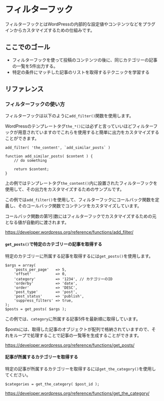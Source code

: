 # フィルターフック

フィルターフックとはWordPressの内部的な設定値やコンテンツなどをプラグインからカスタマイズするための仕組みです。

## ここでのゴール

* フィルターフックを使って投稿のコンテンツの後に、同じカテゴリーの記事の一覧を5件出力する。
* 特定の条件にマッチした記事のリストを取得するテクニックを学習する

## リファレンス

### フィルターフックの使い方

フィルターフックは以下のように`add_filter()`関数を使用します。

WordPressのテンプレートタグ`the_*()`には必ずと言っていいほどフィルターフックが用意されていますのでこれらを使用すると簡単に出力をカスタマイズすることができます。

```
add_filter( 'the_content', `add_similar_posts` )

function add_similar_posts( $content ) {
    // do something

    return $content;
}
```

上の例ではテンプレートタグ`the_content()`内に設置されたフィルターフックを使用して、その出力をカスタマイズするためのサンプルです。

この例では`add_filter()`を使用して、フィルターフックにコールバック関数を定義し、そのコールバック関数でコンテンツをカスタマイズしています。

コールバック関数の第1引数にはフィルターフックでカスタマイズするための元となる値が自動的に渡されます。

https://developer.wordpress.org/reference/functions/add_filter/

#### `get_posts()`で特定のカテゴリーの記事を取得する

特定のカテゴリーに所属する記事を取得するには`get_posts()`を使用します。

```
$args = array(
    'posts_per_page'   => 5,
	'offset'           => 0,
	'category'         => '1234', // カテゴリーのID
	'orderby'          => 'date',
	'order'            => 'DESC',
	'post_type'        => 'post',
	'post_status'      => 'publish',
	'suppress_filters' => true,
);
$posts = get_posts( $args );
```

この例では、`category`に所属する記事5件を最新順に取得しています。

$postsには、取得した記事のオブジェクトが配列で格納されていますので、それをループで処理することで記事の一覧等を生成することができます。

https://developer.wordpress.org/reference/functions/get_posts/

#### 記事が所属するカテゴリーを取得する

特定の記事が所属するカテゴリーを取得するには`get_the_category()`を使用してください。

```
$categories = get_the_category( $post_id );
```

https://developer.wordpress.org/reference/functions/get_the_category/

